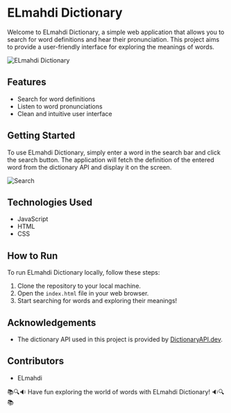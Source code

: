 # ELmahdi Dictionary

Welcome to ELmahdi Dictionary, a simple web application that allows you to search for word definitions and hear their pronunciation. This project aims to provide a user-friendly interface for exploring the meanings of words.

![ELmahdi Dictionary](images/dictionary.png)

## Features
- Search for word definitions
- Listen to word pronunciations
- Clean and intuitive user interface

## Getting Started
To use ELmahdi Dictionary, simply enter a word in the search bar and click the search button. The application will fetch the definition of the entered word from the dictionary API and display it on the screen.

![Search](images/search.png)

## Technologies Used
- JavaScript
- HTML
- CSS

## How to Run
To run ELmahdi Dictionary locally, follow these steps:
1. Clone the repository to your local machine.
2. Open the `index.html` file in your web browser.
3. Start searching for words and exploring their meanings!

## Acknowledgements
- The dictionary API used in this project is provided by [DictionaryAPI.dev](https://dictionaryapi.dev/).

## Contributors
- ELmahdi

📚🔍🔉 Have fun exploring the world of words with ELmahdi Dictionary! 🔉🔍📚